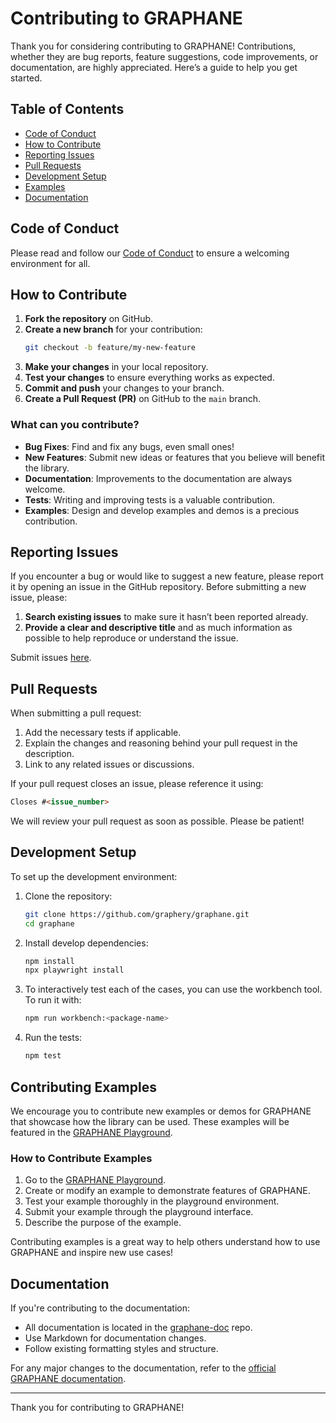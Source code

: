 # Contributing to GRAPHANE

Thank you for considering contributing to GRAPHANE! Contributions, whether they are bug reports,
feature suggestions, code improvements, or documentation, are highly appreciated. Here’s a guide to
help you get started.

## Table of Contents

- [Code of Conduct](#code-of-conduct)
- [How to Contribute](#how-to-contribute)
- [Reporting Issues](#reporting-issues)
- [Pull Requests](#pull-requests)
- [Development Setup](#development-setup)
- [Examples](#examples)
- [Documentation](#documentation)

## Code of Conduct

Please read and follow
our [Code of Conduct](https://github.com/graphery/graphane/CODE_OF_CONDUCT.md) to ensure a welcoming
environment for all.

## How to Contribute

1. **Fork the repository** on GitHub.
2. **Create a new branch** for your contribution:
   ```bash
   git checkout -b feature/my-new-feature
   ```
3. **Make your changes** in your local repository.
4. **Test your changes** to ensure everything works as expected.
5. **Commit and push** your changes to your branch.
6. **Create a Pull Request (PR)** on GitHub to the `main` branch.

### What can you contribute?

- **Bug Fixes**: Find and fix any bugs, even small ones!
- **New Features**: Submit new ideas or features that you believe will benefit the library.
- **Documentation**: Improvements to the documentation are always welcome.
- **Tests**: Writing and improving tests is a valuable contribution.
- **Examples**: Design and develop examples and demos is a precious contribution.

## Reporting Issues

If you encounter a bug or would like to suggest a new feature, please report it by opening an issue
in the GitHub repository. Before submitting a new issue, please:

1. **Search existing issues** to make sure it hasn’t been reported already.
2. **Provide a clear and descriptive title** and as much information as possible to help reproduce
   or understand the issue.

Submit issues [here](https://github.com/graphery/graphane/issues).

## Pull Requests

When submitting a pull request:

1. Add the necessary tests if applicable.
2. Explain the changes and reasoning behind your pull request in the description.
3. Link to any related issues or discussions.

If your pull request closes an issue, please reference it using:

```markdown
Closes #<issue_number>
```

We will review your pull request as soon as possible. Please be patient!

## Development Setup

To set up the development environment:

1. Clone the repository:
   ```bash
   git clone https://github.com/graphery/graphane.git
   cd graphane
   ```
2. Install develop dependencies:
   ```bash
   npm install
   npx playwright install
   ```
3. To interactively test each of the cases, you can use the workbench tool. To run it with:
   ```bash
   npm run workbench:<package-name>
   ``` 
4. Run the tests:
   ```bash
   npm test
   ```

## Contributing Examples

We encourage you to contribute new examples or demos for GRAPHANE that showcase how the library can
be used. These examples will be featured in
the [GRAPHANE Playground](https://playground.graphane.dev).

### How to Contribute Examples

1. Go to the [GRAPHANE Playground](https://playground.graphane.dev).
2. Create or modify an example to demonstrate features of GRAPHANE.
3. Test your example thoroughly in the playground environment.
4. Submit your example through the playground interface.
5. Describe the purpose of the example.

Contributing examples is a great way to help others understand how to use GRAPHANE and inspire new
use cases!

## Documentation

If you're contributing to the documentation:

- All documentation is located in the [graphane-doc](https://github.com/graphery/graphane-doc) repo.
- Use Markdown for documentation changes.
- Follow existing formatting styles and structure.

For any major changes to the documentation, refer to
the [official GRAPHANE documentation](https://graphane.dev/).

---

Thank you for contributing to GRAPHANE!

```

